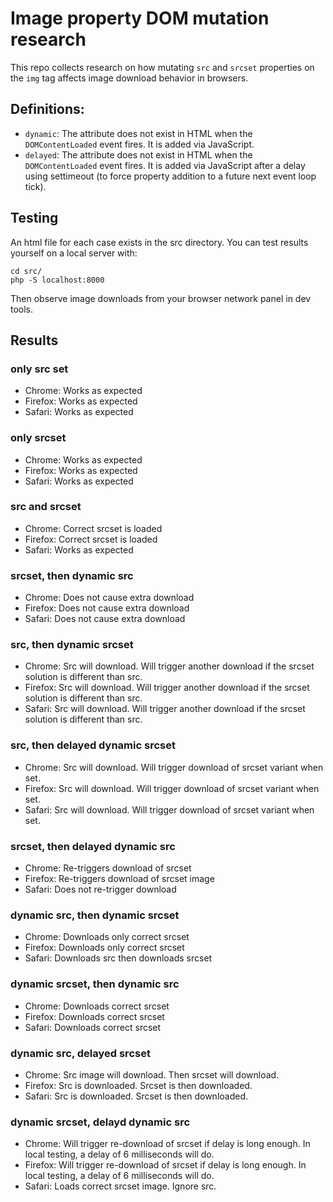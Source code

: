 # Image property DOM mutation research 

This repo collects research on how mutating `src` and `srcset` properties on the `img` tag affects image download behavior in browsers. 

## Definitions:

- `dynamic`: The attribute does not exist in HTML when the `DOMContentLoaded` event fires. It is added via JavaScript.
- `delayed`: The attribute does not exist in HTML when the `DOMContentLoaded` event fires. It is added via JavaScript after a delay using settimeout (to force property addition to a future next event loop tick).

## Testing

An html file for each case exists in the src directory. You can test results yourself on a local server with:

```shell
cd src/ 
php -S localhost:8000
```

Then observe image downloads from your browser network panel in dev tools.

## Results

### only src set

- Chrome: Works as expected
- Firefox: Works as expected
- Safari: Works as expected

### only srcset

- Chrome: Works as expected
- Firefox: Works as expected
- Safari: Works as expected

### src and srcset

- Chrome: Correct srcset is loaded 
- Firefox: Correct srcset is loaded 
- Safari: Works as expected

### srcset, then dynamic src

- Chrome: Does not cause extra download
- Firefox: Does not cause extra download
- Safari: Does not cause extra download

### src, then dynamic srcset

- Chrome: Src will download. Will trigger another download if the srcset solution is different than src.
- Firefox: Src will download. Will trigger another download if the srcset solution is different than src.
- Safari: Src will download. Will trigger another download if the srcset solution is different than src.

### src, then delayed dynamic srcset

- Chrome: Src will download. Will trigger download of srcset variant when set.
- Firefox:  Src will download. Will trigger download of srcset variant when set.
- Safari:  Src will download. Will trigger download of srcset variant when set.

### srcset, then delayed dynamic src

- Chrome: Re-triggers download of srcset
- Firefox: Re-triggers download of srcset image
- Safari: Does not re-trigger download

### dynamic src, then dynamic srcset

- Chrome: Downloads only correct srcset
- Firefox: Downloads only correct srcset
- Safari: Downloads src then downloads srcset

### dynamic srcset, then dynamic src

- Chrome: Downloads correct srcset
- Firefox: Downloads correct srcset
- Safari: Downloads correct srcset

### dynamic src, delayed srcset 

- Chrome: Src image will download. Then srcset will download.
- Firefox: Src is downloaded. Srcset is then downloaded.
- Safari: Src is downloaded. Srcset is then downloaded.

### dynamic srcset, delayd dynamic src

- Chrome: Will trigger re-download of srcset if delay is long enough. In local testing, a delay of 6 milliseconds will do.
- Firefox: Will trigger re-download of srcset if delay is long enough. In local testing, a delay of 6 milliseconds will do.
- Safari: Loads correct srcset image. Ignore src.